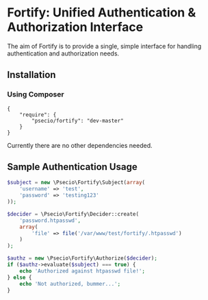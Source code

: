 Fortify: Unified Authentication & Authorization Interface
===========================

The aim of Fortify is to provide a single, simple interface for handling authentication
and authorization needs.

Installation
------------

### Using Composer

```
{
    "require": {
        "psecio/fortify": "dev-master"
    }
}
```

Currently there are no other dependencies needed.

Sample Authentication Usage
------------------

```php
$subject = new \Psecio\Fortify\Subject(array(
	'username' => 'test',
	'password' => 'testing123'
));

$decider = \Psecio\Fortify\Decider::create(
	'password.htpasswd',
	array(
		'file' => file('/var/www/test/fortify/.htpasswd')
	)
);

$authz = new \Psecio\Fortify\Authorize($decider);
if ($authz->evaluate($subject) === true) {
	echo 'Authorized against htpasswd file!';
} else {
	echo 'Not authorized, bummer...';
}

```